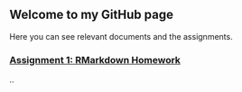 ## Welcome to my GitHub page

Here you can see relevant documents and the assignments.

### [Assignment 1: RMarkdown Homework](assignment1_rmarkdown)

..
